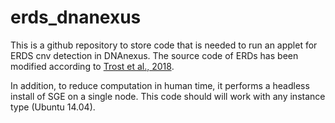 # erds_dnanexus
This is a github repository to store code that is needed to run an applet for ERDS cnv detection in DNAnexus.
The source code of ERDs has been modified according to [Trost et al., 2018](https://www.ncbi.nlm.nih.gov/pubmed/29304372).

In addition, to reduce computation in human time, it performs a headless install of SGE on a single node. This code should will work with any instance type (Ubuntu 14.04).
